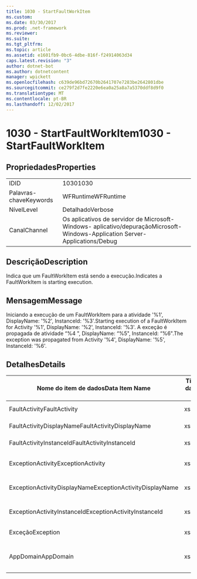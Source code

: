```yaml
---
title: 1030 - StartFaultWorkItem
ms.custom: 
ms.date: 03/30/2017
ms.prod: .net-framework
ms.reviewer: 
ms.suite: 
ms.tgt_pltfrm: 
ms.topic: article
ms.assetid: e1601fb9-0bc6-4dbe-816f-f24914063d34
caps.latest.revision: "3"
author: dotnet-bot
ms.author: dotnetcontent
manager: wpickett
ms.openlocfilehash: c639de96bd72670b2641707e7283be2642801dbe
ms.sourcegitcommit: ce279f2d7fe2220e6ea0a25a8a7a5370ddf8d9f0
ms.translationtype: MT
ms.contentlocale: pt-BR
ms.lasthandoff: 12/02/2017
---
```

# <a name="1030---startfaultworkitem"></a><span data-ttu-id="c3c94-102">1030 - StartFaultWorkItem</span><span class="sxs-lookup"><span data-stu-id="c3c94-102">1030 - StartFaultWorkItem</span></span>
## <a name="properties"></a><span data-ttu-id="c3c94-103">Propriedades</span><span class="sxs-lookup"><span data-stu-id="c3c94-103">Properties</span></span>  
  
|||  
|-|-|  
|<span data-ttu-id="c3c94-104">ID</span><span class="sxs-lookup"><span data-stu-id="c3c94-104">ID</span></span>|<span data-ttu-id="c3c94-105">1030</span><span class="sxs-lookup"><span data-stu-id="c3c94-105">1030</span></span>|  
|<span data-ttu-id="c3c94-106">Palavras-chave</span><span class="sxs-lookup"><span data-stu-id="c3c94-106">Keywords</span></span>|<span data-ttu-id="c3c94-107">WFRuntime</span><span class="sxs-lookup"><span data-stu-id="c3c94-107">WFRuntime</span></span>|  
|<span data-ttu-id="c3c94-108">Nível</span><span class="sxs-lookup"><span data-stu-id="c3c94-108">Level</span></span>|<span data-ttu-id="c3c94-109">Detalhado</span><span class="sxs-lookup"><span data-stu-id="c3c94-109">Verbose</span></span>|  
|<span data-ttu-id="c3c94-110">Canal</span><span class="sxs-lookup"><span data-stu-id="c3c94-110">Channel</span></span>|<span data-ttu-id="c3c94-111">Os aplicativos de servidor de Microsoft-Windows- aplicativo/depuração</span><span class="sxs-lookup"><span data-stu-id="c3c94-111">Microsoft-Windows-Application Server-Applications/Debug</span></span>|  
  
## <a name="description"></a><span data-ttu-id="c3c94-112">Descrição</span><span class="sxs-lookup"><span data-stu-id="c3c94-112">Description</span></span>  
 <span data-ttu-id="c3c94-113">Indica que um FaultWorkItem está sendo a execução.</span><span class="sxs-lookup"><span data-stu-id="c3c94-113">Indicates a FaultWorkItem is starting execution.</span></span>  
  
## <a name="message"></a><span data-ttu-id="c3c94-114">Mensagem</span><span class="sxs-lookup"><span data-stu-id="c3c94-114">Message</span></span>  
 <span data-ttu-id="c3c94-115">Iniciando a execução de um FaultWorkItem para a atividade '%1', DisplayName: '%2', InstanceId: '%3'.</span><span class="sxs-lookup"><span data-stu-id="c3c94-115">Starting execution of a FaultWorkItem for Activity '%1', DisplayName: '%2', InstanceId: '%3'.</span></span>  <span data-ttu-id="c3c94-116">A exceção é propagada de atividade “%4 ", DisplayName: “%5", InstanceId: “%6".</span><span class="sxs-lookup"><span data-stu-id="c3c94-116">The exception was propagated from Activity '%4', DisplayName: '%5', InstanceId: '%6'.</span></span>  
  
## <a name="details"></a><span data-ttu-id="c3c94-117">Detalhes</span><span class="sxs-lookup"><span data-stu-id="c3c94-117">Details</span></span>  
  
|<span data-ttu-id="c3c94-118">Nome do item de dados</span><span class="sxs-lookup"><span data-stu-id="c3c94-118">Data Item Name</span></span>|<span data-ttu-id="c3c94-119">Tipo de item de dados</span><span class="sxs-lookup"><span data-stu-id="c3c94-119">Data Item Type</span></span>|<span data-ttu-id="c3c94-120">Descrição</span><span class="sxs-lookup"><span data-stu-id="c3c94-120">Description</span></span>|  
|--------------------|--------------------|-----------------|  
|<span data-ttu-id="c3c94-121">FaultActivity</span><span class="sxs-lookup"><span data-stu-id="c3c94-121">FaultActivity</span></span>|<span data-ttu-id="c3c94-122">xs:string</span><span class="sxs-lookup"><span data-stu-id="c3c94-122">xs:string</span></span>|<span data-ttu-id="c3c94-123">O nome do tipo de atividade de falha.</span><span class="sxs-lookup"><span data-stu-id="c3c94-123">The type name of the fault activity.</span></span>|  
|<span data-ttu-id="c3c94-124">FaultActivityDisplayName</span><span class="sxs-lookup"><span data-stu-id="c3c94-124">FaultActivityDisplayName</span></span>|<span data-ttu-id="c3c94-125">xs:string</span><span class="sxs-lookup"><span data-stu-id="c3c94-125">xs:string</span></span>|<span data-ttu-id="c3c94-126">O nome para exibição de atividade de falha.</span><span class="sxs-lookup"><span data-stu-id="c3c94-126">The display name of the fault activity.</span></span>|  
|<span data-ttu-id="c3c94-127">FaultActivityInstanceId</span><span class="sxs-lookup"><span data-stu-id="c3c94-127">FaultActivityInstanceId</span></span>|<span data-ttu-id="c3c94-128">xs:string</span><span class="sxs-lookup"><span data-stu-id="c3c94-128">xs:string</span></span>|<span data-ttu-id="c3c94-129">A identificação de instância de atividade de falha.</span><span class="sxs-lookup"><span data-stu-id="c3c94-129">The instance id of the fault activity.</span></span>|  
|<span data-ttu-id="c3c94-130">ExceptionActivity</span><span class="sxs-lookup"><span data-stu-id="c3c94-130">ExceptionActivity</span></span>|<span data-ttu-id="c3c94-131">xs:string</span><span class="sxs-lookup"><span data-stu-id="c3c94-131">xs:string</span></span>|<span data-ttu-id="c3c94-132">O nome do tipo de atividade que apresentou a exceção.</span><span class="sxs-lookup"><span data-stu-id="c3c94-132">The type name of the activity that threw the exception.</span></span>|  
|<span data-ttu-id="c3c94-133">ExceptionActivityDisplayName</span><span class="sxs-lookup"><span data-stu-id="c3c94-133">ExceptionActivityDisplayName</span></span>|<span data-ttu-id="c3c94-134">xs:string</span><span class="sxs-lookup"><span data-stu-id="c3c94-134">xs:string</span></span>|<span data-ttu-id="c3c94-135">O nome para exibição de atividade que apresentou a exceção.</span><span class="sxs-lookup"><span data-stu-id="c3c94-135">The display name of the activity that threw the exception.</span></span>|  
|<span data-ttu-id="c3c94-136">ExceptionActivityInstanceId</span><span class="sxs-lookup"><span data-stu-id="c3c94-136">ExceptionActivityInstanceId</span></span>|<span data-ttu-id="c3c94-137">xs:string</span><span class="sxs-lookup"><span data-stu-id="c3c94-137">xs:string</span></span>|<span data-ttu-id="c3c94-138">A identificação de instância de atividade que apresentou a exceção.</span><span class="sxs-lookup"><span data-stu-id="c3c94-138">The instance id of the activity that threw the exception.</span></span>|  
|<span data-ttu-id="c3c94-139">Exceção</span><span class="sxs-lookup"><span data-stu-id="c3c94-139">Exception</span></span>|<span data-ttu-id="c3c94-140">xs:string</span><span class="sxs-lookup"><span data-stu-id="c3c94-140">xs:string</span></span>|<span data-ttu-id="c3c94-141">Os detalhes de exceção para a exceção</span><span class="sxs-lookup"><span data-stu-id="c3c94-141">The exception details for the exception</span></span>|  
|<span data-ttu-id="c3c94-142">AppDomain</span><span class="sxs-lookup"><span data-stu-id="c3c94-142">AppDomain</span></span>|<span data-ttu-id="c3c94-143">xs:string</span><span class="sxs-lookup"><span data-stu-id="c3c94-143">xs:string</span></span>|<span data-ttu-id="c3c94-144">A cadeia de caracteres retornada por AppDomain.CurrentDomain.FriendlyName.</span><span class="sxs-lookup"><span data-stu-id="c3c94-144">The string returned by AppDomain.CurrentDomain.FriendlyName.</span></span>|
